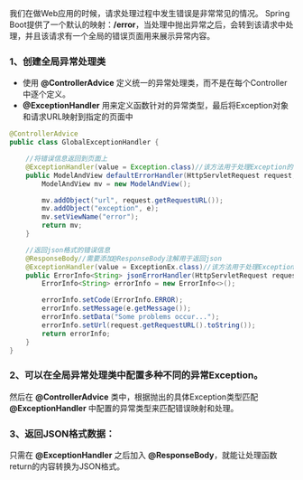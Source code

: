 我们在做Web应用的时候，请求处理过程中发生错误是非常常见的情况。
Spring Boot提供了一个默认的映射：**/error**，当处理中抛出异常之后，会转到该请求中处理，并且该请求有一个全局的错误页面用来展示异常内容。

### 1、创建全局异常处理类
* 使用 **@ControllerAdvice** 定义统一的异常处理类，而不是在每个Controller中逐个定义。
* **@ExceptionHandler** 用来定义函数针对的异常类型，最后将Exception对象和请求URL映射到指定的页面中
```java
@ControllerAdvice
public class GlobalExceptionHandler {

	//将错误信息返回到页面上
	@ExceptionHandler(value = Exception.class)//该方法用于处理Exception的错误
	public ModelAndView defaultErrorHandler(HttpServletRequest request, Exception e) {
		ModelAndView mv = new ModelAndView();

		mv.addObject("url", request.getRequestURL());
		mv.addObject("exception", e);
		mv.setViewName("error");
		return mv;
	}

	//返回json格式的错误信息
	@ResponseBody//需要添加@ResponseBody注解用于返回json
	@ExceptionHandler(value = ExceptionEx.class)//该方法用于处理ExceptionEx的错误
	public ErrorInfo<String> jsonErrorHandler(HttpServletRequest request, ExceptionEx e) {
		ErrorInfo<String> errorInfo = new ErrorInfo<>();

		errorInfo.setCode(ErrorInfo.ERROR);
		errorInfo.setMessage(e.getMessage());
		errorInfo.setData("Some problems occur...");
		errorInfo.setUrl(request.getRequestURL().toString());
		return errorInfo;
	}
}
```

### 2、可以在全局异常处理类中配置多种不同的异常Exception。
然后在 **@ControllerAdvice** 类中，根据抛出的具体Exception类型匹配 **@ExceptionHandler** 中配置的异常类型来匹配错误映射和处理。

### 3、返回JSON格式数据：
只需在 **@ExceptionHandler** 之后加入 **@ResponseBody**，就能让处理函数return的内容转换为JSON格式。